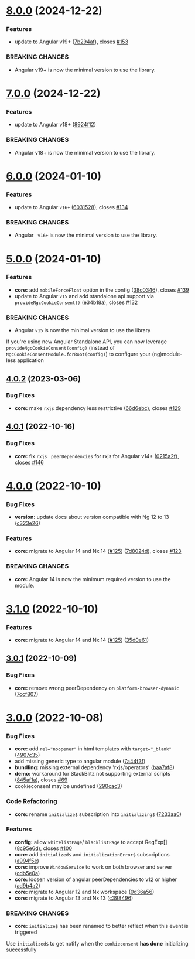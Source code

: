 # [8.0.0](https://github.com/tinesoft/ngx-cookieconsent/compare/v7.0.0...v8.0.0) (2024-12-22)

### Features

- update to Angular v19+ ([7b294af](https://github.com/tinesoft/ngx-cookieconsent/commit/7b294af107e313ba30a806c63cdb501e4885a6dd)), closes [#153](https://github.com/tinesoft/ngx-cookieconsent/issues/153)

### BREAKING CHANGES

- Angular v19+ is now the minimal version to use the library.

# [7.0.0](https://github.com/tinesoft/ngx-cookieconsent/compare/v6.0.0...v7.0.0) (2024-12-22)

### Features

- update to Angular v18+ ([8924f12](https://github.com/tinesoft/ngx-cookieconsent/commit/8924f12bfd7ade3002f183462f2ce5f71d0e3073))

### BREAKING CHANGES

- Angular v18+ is now the minimal version to use the library.

# [6.0.0](https://github.com/tinesoft/ngx-cookieconsent/compare/v5.0.0...v6.0.0) (2024-01-10)

### Features

- update to Angular `v16+` ([6031528](https://github.com/tinesoft/ngx-cookieconsent/commit/60315282f353e1293ec434e9b1d64e55ab1af914)), closes [#134](https://github.com/tinesoft/ngx-cookieconsent/issues/134)

### BREAKING CHANGES

- Angular ` v16+` is now the minimal version to use the library.

# [5.0.0](https://github.com/tinesoft/ngx-cookieconsent/compare/v4.0.2...v5.0.0) (2024-01-10)

### Features

- **core:** add `mobileForceFloat` option in the config ([38c0346](https://github.com/tinesoft/ngx-cookieconsent/commit/38c03466781913dea59ec03e775e83e47347c664)), closes [#139](https://github.com/tinesoft/ngx-cookieconsent/issues/139)
- update to Angular `v15` and add standalone api support via `provideNgcCookieConsent()` ([e34b18a](https://github.com/tinesoft/ngx-cookieconsent/commit/e34b18aa1f5ddbd78c8ef654606a1ae102364f73)), closes [#132](https://github.com/tinesoft/ngx-cookieconsent/issues/132)

### BREAKING CHANGES

- Angular `v15` is now the minimal version to use the library

If you're using new Angular Standalone API, you can now leverage `provideNgcCookieConsent(config)`
(instead of `NgcCookieConsentModule.forRoot(config)`) to configure your (ng)module-less application

## [4.0.2](https://github.com/tinesoft/ngx-cookieconsent/compare/v4.0.1...v4.0.2) (2023-03-06)

### Bug Fixes

- **core:** make `rxjs` dependency less restrictive ([66d6ebc](https://github.com/tinesoft/ngx-cookieconsent/commit/66d6ebc20a4801221e007c515aecf553b5832c86)), closes [#129](https://github.com/tinesoft/ngx-cookieconsent/issues/129)

## [4.0.1](https://github.com/tinesoft/ngx-cookieconsent/compare/v4.0.0...v4.0.1) (2022-10-16)

### Bug Fixes

- **core:** fix `rxjs ` `peerDependencies` for rxjs for Angular v14+ ([0215a2f](https://github.com/tinesoft/ngx-cookieconsent/commit/0215a2f3960cfb11374c98b6fe4e0452f5d76180)), closes [#146](https://github.com/tinesoft/ngx-cookieconsent/issues/146)

# [4.0.0](https://github.com/tinesoft/ngx-cookieconsent/compare/v3.0.1...v4.0.0) (2022-10-10)

### Bug Fixes

- **version:** update docs about version compatible with Ng 12 to 13 ([c323e26](https://github.com/tinesoft/ngx-cookieconsent/commit/c323e263038b54682737c67553655dc6f24b4da4))

### Features

- **core:** migrate to Angular 14 and Nx 14 ([#125](https://github.com/tinesoft/ngx-cookieconsent/issues/125)) ([7d8024d](https://github.com/tinesoft/ngx-cookieconsent/commit/7d8024da22be4e9e7bebc0c10f51a4d27461192a)), closes [#123](https://github.com/tinesoft/ngx-cookieconsent/issues/123)

### BREAKING CHANGES

- **core:** Angular 14 is now the minimum required version to use the module.

# [3.1.0](https://github.com/tinesoft/ngx-cookieconsent/compare/v3.0.1...v3.1.0) (2022-10-10)

### Features

- **core:** migrate to Angular 14 and Nx 14 ([#125](https://github.com/tinesoft/ngx-cookieconsent/issues/125)) ([35d0e61](https://github.com/tinesoft/ngx-cookieconsent/commit/35d0e61cd99d716fa2e85611191f1d22f9f488db))

## [3.0.1](https://github.com/tinesoft/ngx-cookieconsent/compare/v3.0.0...v3.0.1) (2022-10-09)

### Bug Fixes

- **core:** remove wrong peerDependency on `platform-browser-dynamic` ([7ccf807](https://github.com/tinesoft/ngx-cookieconsent/commit/7ccf807f70bb43348aa907ef43798f690e6267cc))

# [3.0.0](https://github.com/tinesoft/ngx-cookieconsent/compare/v2.2.3...v3.0.0) (2022-10-08)

### Bug Fixes

- **core:** add `rel="noopener"` in html templates with `target="_blank"` ([4907c35](https://github.com/tinesoft/ngx-cookieconsent/commit/4907c354aaf77c26249db3b43b6a5cdf979c1158))
- add missing generic type to angular module ([7a44f3f](https://github.com/tinesoft/ngx-cookieconsent/commit/7a44f3fac3894c2b66671eb2bd6433b8cb5a6e36))
- **bundling:** missing external dependency 'rxjs/operators' ([baa7af8](https://github.com/tinesoft/ngx-cookieconsent/commit/baa7af8273d2756ba4c5643be960555ca3665d1e))
- **demo:** workaround for StackBlitz not supporting external scripts ([845af1a](https://github.com/tinesoft/ngx-cookieconsent/commit/845af1ad626f4c505979e57f21c66334a05626e9)), closes [#69](https://github.com/tinesoft/ngx-cookieconsent/issues/69)
- cookieconsent may be undefined ([290cac3](https://github.com/tinesoft/ngx-cookieconsent/commit/290cac31a8789ae8e536c6f14fec6b996f5fa3c6))

### Code Refactoring

- **core:** rename `initialize$` subscription into `initializing$` ([7233aa0](https://github.com/tinesoft/ngx-cookieconsent/commit/7233aa0325393774456500c2c69fda93498822be))

### Features

- **config:** allow `whitelistPage`/ `blacklistPage` to accept RegExp[] ([8c95e6d](https://github.com/tinesoft/ngx-cookieconsent/commit/8c95e6d4a7cef368af94f1dc5f69158c8f0442cc)), closes [#100](https://github.com/tinesoft/ngx-cookieconsent/issues/100)
- **core:** add `initialized$` and `initializationError$` subscriptions ([a994f5e](https://github.com/tinesoft/ngx-cookieconsent/commit/a994f5e3eb8f5f23001f3f1913017b424c7931a1))
- **core:** improve `WindowService` to work on both browser and server ([cdb5e0a](https://github.com/tinesoft/ngx-cookieconsent/commit/cdb5e0ac6d99e6b32c5c8e5e129a0478495813b4))
- **core:** loosen version of angular peerDependencies to v12 or higher ([ad9b4a2](https://github.com/tinesoft/ngx-cookieconsent/commit/ad9b4a2718e46e3e04ff574faac8d8de82bb0035))
- **core:** migrate to Angular 12 and Nx workspace ([0d36a56](https://github.com/tinesoft/ngx-cookieconsent/commit/0d36a5650f7fc479faf0de7422cb8eb69e34ef07))
- **core:** migrate to Angular 13 and Nx 13 ([c398496](https://github.com/tinesoft/ngx-cookieconsent/commit/c398496a7031b8ed128e9407eb9b825ef356d356))

### BREAKING CHANGES

- **core:** `initialize$` has been renamed to better reflect when this event is triggered

Use `initialized$` to get notify when the `cookieconsent` **has done** initializing successfully
